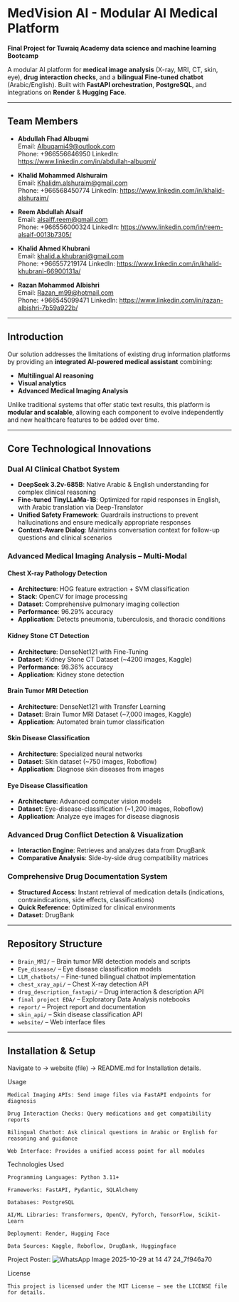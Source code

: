 # MedVision AI - Modular AI Medical Platform

**Final Project for Tuwaiq Academy data science and machine learning Bootcamp**  

A modular AI platform for **medical image analysis** (X-ray, MRI, CT, skin, eye), **drug interaction checks**, and a **bilingual Fine-tuned chatbot** (Arabic/English). Built with **FastAPI orchestration**, **PostgreSQL**, and integrations on **Render** & **Hugging Face**.

---

## Team Members

- **Abdullah Fhad Albuqmi**  
  Email: Albuqami49@outlook.com  
  Phone: +966556646950
  LinkedIn: https://www.linkedin.com/in/abdullah-albuqmi/

- **Khalid Mohammed Alshuraim**  
  Email: Khalidm.alshuraim@gmail.com  
  Phone: +966568450774
  LinkedIn: https://www.linkedin.com/in/khalid-alshuraim/

- **Reem Abdullah Alsaif**  
  Email: alsaiff.reem@gmail.com  
  Phone: +966556000324
  LinkedIn: https://www.linkedin.com/in/reem-alsaif-0013b7305/

- **Khalid Ahmed Khubrani**  
  Email: khalid.a.khubrani@gmail.com  
  Phone: +966557219174
  LinkedIn: https://www.linkedin.com/in/khalid-khubrani-66900131a/

- **Razan Mohammed Albishri**  
  Email: Razan_m99@hotmail.com  
  Phone: +966545099471
  LinkedIn: https://www.linkedin.com/in/razan-albishri-7b59a922b/

---

## Introduction

Our solution addresses the limitations of existing drug information platforms by providing an **integrated AI-powered medical assistant** combining:

- **Multilingual AI reasoning**
- **Visual analytics**
- **Advanced Medical Imaging Analysis**

Unlike traditional systems that offer static text results, this platform is **modular and scalable**, allowing each component to evolve independently and new healthcare features to be added over time.

---

## Core Technological Innovations

### Dual AI Clinical Chatbot System
- **DeepSeek 3.2v-685B**: Native Arabic & English understanding for complex clinical reasoning  
- **Fine-tuned TinyLLaMa-1B**: Optimized for rapid responses in English, with Arabic translation via Deep-Translator  
- **Unified Safety Framework**: Guardrails instructions to prevent hallucinations and ensure medically appropriate responses  
- **Context-Aware Dialog**: Maintains conversation context for follow-up questions and clinical scenarios  

### Advanced Medical Imaging Analysis – Multi-Modal
#### Chest X-ray Pathology Detection
- **Architecture**: HOG feature extraction + SVM classification  
- **Stack**: OpenCV for image processing  
- **Dataset**: Comprehensive pulmonary imaging collection  
- **Performance**: 96.29% accuracy  
- **Application**: Detects pneumonia, tuberculosis, and thoracic conditions  

#### Kidney Stone CT Detection
- **Architecture**: DenseNet121 with Fine-Tuning  
- **Dataset**: Kidney Stone CT Dataset (~4200 images, Kaggle)  
- **Performance**: 98.36% accuracy  
- **Application**: Kidney stone detection 

#### Brain Tumor MRI Detection
- **Architecture**: DenseNet121 with Transfer Learning  
- **Dataset**: Brain Tumor MRI Dataset (~7,000 images, Kaggle)   
- **Application**: Automated brain tumor classification   

#### Skin Disease Classification
- **Architecture**: Specialized neural networks  
- **Dataset**: Skin dataset (~750 images, Roboflow)  
- **Application**: Diagnose skin diseases from images  

#### Eye Disease Classification
- **Architecture**: Advanced computer vision models  
- **Dataset**: Eye-disease-classification (~1,200 images, Roboflow)  
- **Application**: Analyze eye images for disease diagnosis  

### Advanced Drug Conflict Detection & Visualization
- **Interaction Engine**: Retrieves and analyzes data from DrugBank  
- **Comparative Analysis**: Side-by-side drug compatibility matrices  

### Comprehensive Drug Documentation System
- **Structured Access**: Instant retrieval of medication details (indications, contraindications, side effects, classifications)  
- **Quick Reference**: Optimized for clinical environments  
- **Dataset**: DrugBank  

---

## Repository Structure

- `Brain_MRI/` – Brain tumor MRI detection models and scripts  
- `Eye_disease/` – Eye disease classification models  
- `LLM_chatbots/` – Fine-tuned bilingual chatbot implementation  
- `chest_xray_api/` – Chest X-ray detection API  
- `drug_description_fastapi/` – Drug interaction & description API  
- `final project EDA/` – Exploratory Data Analysis notebooks  
- `report/` – Project report and documentation  
- `skin_api/` – Skin disease classification API  
- `website/` – Web interface files  

---

## Installation & Setup

Navigate to -> website (file) -> README.md for Installation details.


Usage
```
Medical Imaging APIs: Send image files via FastAPI endpoints for diagnosis

Drug Interaction Checks: Query medications and get compatibility reports

Bilingual Chatbot: Ask clinical questions in Arabic or English for reasoning and guidance

Web Interface: Provides a unified access point for all modules
```
Technologies Used
```
Programming Languages: Python 3.11+

Frameworks: FastAPI, Pydantic, SQLAlchemy

Databases: PostgreSQL

AI/ML Libraries: Transformers, OpenCV, PyTorch, TensorFlow, Scikit-Learn

Deployment: Render, Hugging Face

Data Sources: Kaggle, Roboflow, DrugBank, Huggingface
```
Project Poster:
![WhatsApp Image 2025-10-29 at 14 47 24_7f946a70](https://github.com/user-attachments/assets/29ee162f-ca72-4689-8b07-2627213545c1)

License
```
This project is licensed under the MIT License – see the LICENSE file for details.
```
